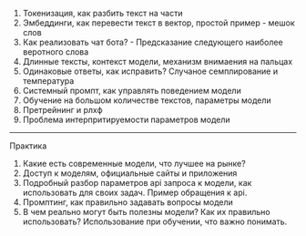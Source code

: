 1. Токенизация, как разбить текст на части
2. Эмбеддинги, как перевести текст в вектор, простой пример - мешок слов
3. Как реализовать чат бота? - Предсказание следующего наиболее веротного слова
4. Длинные тексты, контекст модели, механизм внимаения на пальцах
5. Одинаковые ответы, как исправить? Случаное семплирование и температура
6. Системный промпт, как управлять поведением модели
7. Обучение на большом количестве текстов, параметры модели 
8. Претрейнинг и рлхф 
9. Проблема интерпритируемости параметров модели

---
Практика
1. Какие есть современные модели, что лучшее на рынке?
2. Доступ к моделям, официальные сайты и приложения
3. Подробный разбор параметров api запроса к модели, как использовать для своих задач. Пример обращения к api.
4. Промптинг, как правильно задавать вопросы модели
5. В чем реально могут быть полезны модели? Как их правильно использовать?
Использование при обучении, что важно понимать.